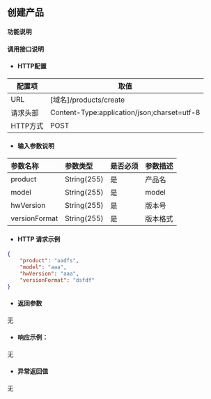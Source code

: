 ## 创建产品

#### 功能说明



#### 调用接口说明

* #### HTTP配置

| 配置项 | 取值 |
| --- | --- |
| URL | \[域名\]/products/create |
| 请求头部 | Content-Type:application/json;charset=utf-8 |
| HTTP方式 | POST|

* #### 输入参数说明

| 参数名称 | 参数类型 | 是否必须 | 参数描述 |
| :--- | :--- | :--- | :--- |
| product | String\(255\) | 是 | 产品名|
| model| String\(255\) | 是 | model|
| hwVersion| String\(255\) | 是 | 版本号|
| versionFormat| String\(255\) | 是 | 版本格式|


* #### HTTP 请求示例

```json
{
	"product": "aadfs",
	"model": "aaa",
	"hwVersion": "aaa",
	"versionFormat": "dsfdf"
}
```

* #### 返回参数
无


* #### 响应示例：

无

* #### 异常返回值

无



